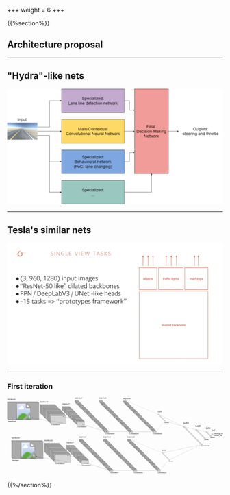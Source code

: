 +++
weight = 6
+++

{{%section%}}
## Architecture proposal

---

## "Hydra"-like nets

![](/images/networkidea.png)



---

## Tesla's similar nets

![](/images/tesla.jpg)

---

### First iteration
<svg id="Layer_1" data-name="Layer 1" xmlns="http://www.w3.org/2000/svg" xmlns:xlink="http://www.w3.org/1999/xlink" viewBox="0 0 1702.38 602.51"><defs><style>.cls-1,.cls-5{fill:none;}.cls-1,.cls-2,.cls-3,.cls-4,.cls-5,.cls-7{stroke:#000;}.cls-1,.cls-4,.cls-5{stroke-opacity:0.8;}.cls-1{stroke-width:0.5px;}.cls-2{fill:#a0a0a0;}.cls-2,.cls-3,.cls-4,.cls-5{stroke-miterlimit:3.03;}.cls-2,.cls-3,.cls-4{stroke-width:0.76px;}.cls-2,.cls-3,.cls-7{opacity:0.8;}.cls-2,.cls-3,.cls-6,.cls-7,.cls-8{isolation:isolate;}.cls-3,.cls-7{fill:#e0e0e0;}.cls-4{fill-opacity:0;}.cls-5{stroke-width:0.38px;}.cls-6{font-size:12.13px;}.cls-6,.cls-8{font-family:ArialMT, Arial;}.cls-8{font-size:16px;}</style></defs><title>nnWithoutBehavior</title><line id="fc_5" data-name="fc 5" class="cls-1" x1="1541.01" y1="372.16" x2="1556.2" y2="324.3"/><line id="fc_3" data-name="fc 3" class="cls-1" x1="1249.11" y1="185.59" x2="1389.59" y2="230.74"/><rect id="_0_0" data-name="0_0" class="cls-2" x="0.38" y="33.75" width="242.51" height="136.41"/><rect id="_0_1" data-name="0_1" class="cls-3" x="4.17" y="37.54" width="242.51" height="136.41"/><rect id="_0_2" data-name="0_2" class="cls-2" x="7.96" y="41.33" width="242.51" height="136.41"/><rect id="_1_0" data-name="1_0" class="cls-2" x="258.05" y="55.35" width="119.74" height="66.69"/><rect id="_1_1" data-name="1_1" class="cls-3" x="261.84" y="59.14" width="119.74" height="66.69"/><rect id="_1_2" data-name="1_2" class="cls-2" x="265.63" y="62.93" width="119.74" height="66.69"/><rect id="_1_3" data-name="1_3" class="cls-3" x="269.42" y="66.71" width="119.74" height="66.69"/><rect id="_1_4" data-name="1_4" class="cls-2" x="273.21" y="70.5" width="119.74" height="66.69"/><rect id="_1_5" data-name="1_5" class="cls-3" x="277" y="74.29" width="119.74" height="66.69"/><rect id="_1_6" data-name="1_6" class="cls-2" x="280.79" y="78.08" width="119.74" height="66.69"/><rect id="_1_7" data-name="1_7" class="cls-3" x="284.58" y="81.87" width="119.74" height="66.69"/><rect id="_1_8" data-name="1_8" class="cls-2" x="288.37" y="85.66" width="119.74" height="66.69"/><rect id="_1_9" data-name="1_9" class="cls-3" x="292.15" y="89.45" width="119.74" height="66.69"/><rect id="_1_10" data-name="1_10" class="cls-2" x="295.94" y="93.24" width="119.74" height="66.69"/><rect id="_1_11" data-name="1_11" class="cls-3" x="299.73" y="97.03" width="119.74" height="66.69"/><rect id="_1_12" data-name="1_12" class="cls-2" x="303.52" y="100.82" width="119.74" height="66.69"/><rect id="_1_13" data-name="1_13" class="cls-3" x="307.31" y="104.61" width="119.74" height="66.69"/><rect id="_1_14" data-name="1_14" class="cls-2" x="311.1" y="108.4" width="119.74" height="66.69"/><rect id="_1_15" data-name="1_15" class="cls-3" x="314.89" y="112.19" width="119.74" height="66.69"/><rect id="_1_16" data-name="1_16" class="cls-2" x="318.68" y="115.98" width="119.74" height="66.69"/><rect id="_1_17" data-name="1_17" class="cls-3" x="322.47" y="119.76" width="119.74" height="66.69"/><rect id="_1_18" data-name="1_18" class="cls-2" x="326.26" y="123.55" width="119.74" height="66.69"/><rect id="_1_19" data-name="1_19" class="cls-3" x="330.05" y="127.34" width="119.74" height="66.69"/><rect id="_1_20" data-name="1_20" class="cls-2" x="333.84" y="131.13" width="119.74" height="66.69"/><rect id="_1_21" data-name="1_21" class="cls-3" x="337.63" y="134.92" width="119.74" height="66.69"/><rect id="_1_22" data-name="1_22" class="cls-2" x="341.42" y="138.71" width="119.74" height="66.69"/><rect id="_1_23" data-name="1_23" class="cls-3" x="345.2" y="142.5" width="119.74" height="66.69"/><rect id="_2_0" data-name="2_0" class="cls-2" x="434.63" y="70.88" width="58.36" height="31.83"/><rect id="_2_1" data-name="2_1" class="cls-3" x="438.42" y="74.67" width="58.36" height="31.83"/><rect id="_2_2" data-name="2_2" class="cls-2" x="442.21" y="78.46" width="58.36" height="31.83"/><rect id="_2_3" data-name="2_3" class="cls-3" x="446" y="82.25" width="58.36" height="31.83"/><rect id="_2_4" data-name="2_4" class="cls-2" x="449.79" y="86.04" width="58.36" height="31.83"/><rect id="_2_5" data-name="2_5" class="cls-3" x="453.58" y="89.83" width="58.36" height="31.83"/><rect id="_2_6" data-name="2_6" class="cls-2" x="457.37" y="93.62" width="58.36" height="31.83"/><rect id="_2_7" data-name="2_7" class="cls-3" x="461.16" y="97.41" width="58.36" height="31.83"/><rect id="_2_8" data-name="2_8" class="cls-2" x="464.95" y="101.2" width="58.36" height="31.83"/><rect id="_2_9" data-name="2_9" class="cls-3" x="468.74" y="104.99" width="58.36" height="31.83"/><rect id="_2_10" data-name="2_10" class="cls-2" x="472.52" y="108.78" width="58.36" height="31.83"/><rect id="_2_11" data-name="2_11" class="cls-3" x="476.31" y="112.57" width="58.36" height="31.83"/><rect id="_2_12" data-name="2_12" class="cls-2" x="480.1" y="116.35" width="58.36" height="31.83"/><rect id="_2_13" data-name="2_13" class="cls-3" x="483.89" y="120.14" width="58.36" height="31.83"/><rect id="_2_14" data-name="2_14" class="cls-2" x="487.68" y="123.93" width="58.36" height="31.83"/><rect id="_2_15" data-name="2_15" class="cls-3" x="491.47" y="127.72" width="58.36" height="31.83"/><rect id="_2_16" data-name="2_16" class="cls-2" x="495.26" y="131.51" width="58.36" height="31.83"/><rect id="_2_17" data-name="2_17" class="cls-3" x="499.05" y="135.3" width="58.36" height="31.83"/><rect id="_2_18" data-name="2_18" class="cls-2" x="502.84" y="139.09" width="58.36" height="31.83"/><rect id="_2_19" data-name="2_19" class="cls-3" x="506.63" y="142.88" width="58.36" height="31.83"/><rect id="_2_20" data-name="2_20" class="cls-2" x="510.42" y="146.67" width="58.36" height="31.83"/><rect id="_2_21" data-name="2_21" class="cls-3" x="514.21" y="150.46" width="58.36" height="31.83"/><rect id="_2_22" data-name="2_22" class="cls-2" x="518" y="154.25" width="58.36" height="31.83"/><rect id="_2_23" data-name="2_23" class="cls-3" x="521.79" y="158.04" width="58.36" height="31.83"/><rect id="_2_24" data-name="2_24" class="cls-2" x="525.57" y="161.83" width="58.36" height="31.83"/><rect id="_2_25" data-name="2_25" class="cls-3" x="529.36" y="165.62" width="58.36" height="31.83"/><rect id="_2_26" data-name="2_26" class="cls-2" x="533.15" y="169.4" width="58.36" height="31.83"/><rect id="_2_27" data-name="2_27" class="cls-3" x="536.94" y="173.19" width="58.36" height="31.83"/><rect id="_2_28" data-name="2_28" class="cls-2" x="540.73" y="176.98" width="58.36" height="31.83"/><rect id="_2_29" data-name="2_29" class="cls-3" x="544.52" y="180.77" width="58.36" height="31.83"/><rect id="_2_30" data-name="2_30" class="cls-2" x="548.31" y="184.56" width="58.36" height="31.83"/><rect id="_2_31" data-name="2_31" class="cls-3" x="552.1" y="188.35" width="58.36" height="31.83"/><rect id="_3_0" data-name="3_0" class="cls-2" x="534.67" y="25.41" width="28.04" height="14.4"/><rect id="_3_1" data-name="3_1" class="cls-3" x="538.46" y="29.2" width="28.04" height="14.4"/><rect id="_3_2" data-name="3_2" class="cls-2" x="542.25" y="32.99" width="28.04" height="14.4"/><rect id="_3_3" data-name="3_3" class="cls-3" x="546.04" y="36.78" width="28.04" height="14.4"/><rect id="_3_4" data-name="3_4" class="cls-2" x="549.83" y="40.57" width="28.04" height="14.4"/><rect id="_3_5" data-name="3_5" class="cls-3" x="553.62" y="44.36" width="28.04" height="14.4"/><rect id="_3_6" data-name="3_6" class="cls-2" x="557.4" y="48.15" width="28.04" height="14.4"/><rect id="_3_7" data-name="3_7" class="cls-3" x="561.19" y="51.94" width="28.04" height="14.4"/><rect id="_3_8" data-name="3_8" class="cls-2" x="564.98" y="55.73" width="28.04" height="14.4"/><rect id="_3_9" data-name="3_9" class="cls-3" x="568.77" y="59.52" width="28.04" height="14.4"/><rect id="_3_10" data-name="3_10" class="cls-2" x="572.56" y="63.3" width="28.04" height="14.4"/><rect id="_3_11" data-name="3_11" class="cls-3" x="576.35" y="67.09" width="28.04" height="14.4"/><rect id="_3_12" data-name="3_12" class="cls-2" x="580.14" y="70.88" width="28.04" height="14.4"/><rect id="_3_13" data-name="3_13" class="cls-3" x="583.93" y="74.67" width="28.04" height="14.4"/><rect id="_3_14" data-name="3_14" class="cls-2" x="587.72" y="78.46" width="28.04" height="14.4"/><rect id="_3_15" data-name="3_15" class="cls-3" x="591.51" y="82.25" width="28.04" height="14.4"/><rect id="_3_16" data-name="3_16" class="cls-2" x="595.3" y="86.04" width="28.04" height="14.4"/><rect id="_3_17" data-name="3_17" class="cls-3" x="599.09" y="89.83" width="28.04" height="14.4"/><rect id="_3_18" data-name="3_18" class="cls-2" x="602.88" y="93.62" width="28.04" height="14.4"/><rect id="_3_19" data-name="3_19" class="cls-3" x="606.67" y="97.41" width="28.04" height="14.4"/><rect id="_3_20" data-name="3_20" class="cls-2" x="610.45" y="101.2" width="28.04" height="14.4"/><rect id="_3_21" data-name="3_21" class="cls-3" x="614.24" y="104.99" width="28.04" height="14.4"/><rect id="_3_22" data-name="3_22" class="cls-2" x="618.03" y="108.78" width="28.04" height="14.4"/><rect id="_3_23" data-name="3_23" class="cls-3" x="621.82" y="112.57" width="28.04" height="14.4"/><rect id="_3_24" data-name="3_24" class="cls-2" x="625.61" y="116.35" width="28.04" height="14.4"/><rect id="_3_25" data-name="3_25" class="cls-3" x="629.4" y="120.14" width="28.04" height="14.4"/><rect id="_3_26" data-name="3_26" class="cls-2" x="633.19" y="123.93" width="28.04" height="14.4"/><rect id="_3_27" data-name="3_27" class="cls-3" x="636.98" y="127.72" width="28.04" height="14.4"/><rect id="_3_28" data-name="3_28" class="cls-2" x="640.77" y="131.51" width="28.04" height="14.4"/><rect id="_3_29" data-name="3_29" class="cls-3" x="644.56" y="135.3" width="28.04" height="14.4"/><rect id="_3_30" data-name="3_30" class="cls-2" x="648.35" y="139.09" width="28.04" height="14.4"/><rect id="_3_31" data-name="3_31" class="cls-3" x="652.14" y="142.88" width="28.04" height="14.4"/><rect id="_3_32" data-name="3_32" class="cls-2" x="655.93" y="146.67" width="28.04" height="14.4"/><rect id="_3_33" data-name="3_33" class="cls-3" x="659.72" y="150.46" width="28.04" height="14.4"/><rect id="_3_34" data-name="3_34" class="cls-2" x="663.5" y="154.25" width="28.04" height="14.4"/><rect id="_3_35" data-name="3_35" class="cls-3" x="667.29" y="158.04" width="28.04" height="14.4"/><rect id="_3_36" data-name="3_36" class="cls-2" x="671.08" y="161.83" width="28.04" height="14.4"/><rect id="_3_37" data-name="3_37" class="cls-3" x="674.87" y="165.62" width="28.04" height="14.4"/><rect id="_3_38" data-name="3_38" class="cls-2" x="678.66" y="169.4" width="28.04" height="14.4"/><rect id="_3_39" data-name="3_39" class="cls-3" x="682.45" y="173.19" width="28.04" height="14.4"/><rect id="_3_40" data-name="3_40" class="cls-2" x="686.24" y="176.98" width="28.04" height="14.4"/><rect id="_3_41" data-name="3_41" class="cls-3" x="690.03" y="180.77" width="28.04" height="14.4"/><rect id="_3_42" data-name="3_42" class="cls-2" x="693.82" y="184.56" width="28.04" height="14.4"/><rect id="_3_43" data-name="3_43" class="cls-3" x="697.61" y="188.35" width="28.04" height="14.4"/><rect id="_3_44" data-name="3_44" class="cls-2" x="701.4" y="192.14" width="28.04" height="14.4"/><rect id="_3_45" data-name="3_45" class="cls-3" x="705.19" y="195.93" width="28.04" height="14.4"/><rect id="_3_46" data-name="3_46" class="cls-2" x="708.98" y="199.72" width="28.04" height="14.4"/><rect id="_3_47" data-name="3_47" class="cls-3" x="712.77" y="203.51" width="28.04" height="14.4"/><rect id="_3_48" data-name="3_48" class="cls-2" x="716.56" y="207.3" width="28.04" height="14.4"/><rect id="_3_49" data-name="3_49" class="cls-3" x="720.34" y="211.09" width="28.04" height="14.4"/><rect id="_3_50" data-name="3_50" class="cls-2" x="724.13" y="214.88" width="28.04" height="14.4"/><rect id="_3_51" data-name="3_51" class="cls-3" x="727.92" y="218.67" width="28.04" height="14.4"/><rect id="_3_52" data-name="3_52" class="cls-2" x="731.71" y="222.45" width="28.04" height="14.4"/><rect id="_3_53" data-name="3_53" class="cls-3" x="735.5" y="226.24" width="28.04" height="14.4"/><rect id="_3_54" data-name="3_54" class="cls-2" x="739.29" y="230.03" width="28.04" height="14.4"/><rect id="_3_55" data-name="3_55" class="cls-3" x="743.08" y="233.82" width="28.04" height="14.4"/><rect id="_3_56" data-name="3_56" class="cls-2" x="746.87" y="237.61" width="28.04" height="14.4"/><rect id="_3_57" data-name="3_57" class="cls-3" x="750.66" y="241.4" width="28.04" height="14.4"/><rect id="_3_58" data-name="3_58" class="cls-2" x="754.45" y="245.19" width="28.04" height="14.4"/><rect id="_3_59" data-name="3_59" class="cls-3" x="758.24" y="248.98" width="28.04" height="14.4"/><rect id="_3_60" data-name="3_60" class="cls-2" x="762.03" y="252.77" width="28.04" height="14.4"/><rect id="_3_61" data-name="3_61" class="cls-3" x="765.82" y="256.56" width="28.04" height="14.4"/><rect id="_3_62" data-name="3_62" class="cls-2" x="769.61" y="260.35" width="28.04" height="14.4"/><rect id="_3_63" data-name="3_63" class="cls-3" x="773.39" y="264.14" width="28.04" height="14.4"/><rect id="_4_0" data-name="4_0" class="cls-2" x="725.65" y="26.17" width="26.53" height="12.88"/><rect id="_4_1" data-name="4_1" class="cls-3" x="729.44" y="29.96" width="26.53" height="12.88"/><rect id="_4_2" data-name="4_2" class="cls-2" x="733.23" y="33.75" width="26.53" height="12.88"/><rect id="_4_3" data-name="4_3" class="cls-3" x="737.02" y="37.54" width="26.53" height="12.88"/><rect id="_4_4" data-name="4_4" class="cls-2" x="740.81" y="41.33" width="26.53" height="12.88"/><rect id="_4_5" data-name="4_5" class="cls-3" x="744.6" y="45.12" width="26.53" height="12.88"/><rect id="_4_6" data-name="4_6" class="cls-2" x="748.39" y="48.91" width="26.53" height="12.88"/><rect id="_4_7" data-name="4_7" class="cls-3" x="752.17" y="52.69" width="26.53" height="12.88"/><rect id="_4_8" data-name="4_8" class="cls-2" x="755.96" y="56.48" width="26.53" height="12.88"/><rect id="_4_9" data-name="4_9" class="cls-3" x="759.75" y="60.27" width="26.53" height="12.88"/><rect id="_4_10" data-name="4_10" class="cls-2" x="763.54" y="64.06" width="26.53" height="12.88"/><rect id="_4_11" data-name="4_11" class="cls-3" x="767.33" y="67.85" width="26.53" height="12.88"/><rect id="_4_12" data-name="4_12" class="cls-2" x="771.12" y="71.64" width="26.53" height="12.88"/><rect id="_4_13" data-name="4_13" class="cls-3" x="774.91" y="75.43" width="26.53" height="12.88"/><rect id="_4_14" data-name="4_14" class="cls-2" x="778.7" y="79.22" width="26.53" height="12.88"/><rect id="_4_15" data-name="4_15" class="cls-3" x="782.49" y="83.01" width="26.53" height="12.88"/><rect id="_4_16" data-name="4_16" class="cls-2" x="786.28" y="86.8" width="26.53" height="12.88"/><rect id="_4_17" data-name="4_17" class="cls-3" x="790.07" y="90.59" width="26.53" height="12.88"/><rect id="_4_18" data-name="4_18" class="cls-2" x="793.86" y="94.38" width="26.53" height="12.88"/><rect id="_4_19" data-name="4_19" class="cls-3" x="797.65" y="98.17" width="26.53" height="12.88"/><rect id="_4_20" data-name="4_20" class="cls-2" x="801.44" y="101.96" width="26.53" height="12.88"/><rect id="_4_21" data-name="4_21" class="cls-3" x="805.22" y="105.74" width="26.53" height="12.88"/><rect id="_4_22" data-name="4_22" class="cls-2" x="809.01" y="109.53" width="26.53" height="12.88"/><rect id="_4_23" data-name="4_23" class="cls-3" x="812.8" y="113.32" width="26.53" height="12.88"/><rect id="_4_24" data-name="4_24" class="cls-2" x="816.59" y="117.11" width="26.53" height="12.88"/><rect id="_4_25" data-name="4_25" class="cls-3" x="820.38" y="120.9" width="26.53" height="12.88"/><rect id="_4_26" data-name="4_26" class="cls-2" x="824.17" y="124.69" width="26.53" height="12.88"/><rect id="_4_27" data-name="4_27" class="cls-3" x="827.96" y="128.48" width="26.53" height="12.88"/><rect id="_4_28" data-name="4_28" class="cls-2" x="831.75" y="132.27" width="26.53" height="12.88"/><rect id="_4_29" data-name="4_29" class="cls-3" x="835.54" y="136.06" width="26.53" height="12.88"/><rect id="_4_30" data-name="4_30" class="cls-2" x="839.33" y="139.85" width="26.53" height="12.88"/><rect id="_4_31" data-name="4_31" class="cls-3" x="843.12" y="143.64" width="26.53" height="12.88"/><rect id="_4_32" data-name="4_32" class="cls-2" x="846.91" y="147.43" width="26.53" height="12.88"/><rect id="_4_33" data-name="4_33" class="cls-3" x="850.7" y="151.22" width="26.53" height="12.88"/><rect id="_4_34" data-name="4_34" class="cls-2" x="854.49" y="155.01" width="26.53" height="12.88"/><rect id="_4_35" data-name="4_35" class="cls-3" x="858.27" y="158.79" width="26.53" height="12.88"/><rect id="_4_36" data-name="4_36" class="cls-2" x="862.06" y="162.58" width="26.53" height="12.88"/><rect id="_4_37" data-name="4_37" class="cls-3" x="865.85" y="166.37" width="26.53" height="12.88"/><rect id="_4_38" data-name="4_38" class="cls-2" x="869.64" y="170.16" width="26.53" height="12.88"/><rect id="_4_39" data-name="4_39" class="cls-3" x="873.43" y="173.95" width="26.53" height="12.88"/><rect id="_4_40" data-name="4_40" class="cls-2" x="877.22" y="177.74" width="26.53" height="12.88"/><rect id="_4_41" data-name="4_41" class="cls-3" x="881.01" y="181.53" width="26.53" height="12.88"/><rect id="_4_42" data-name="4_42" class="cls-2" x="884.8" y="185.32" width="26.53" height="12.88"/><rect id="_4_43" data-name="4_43" class="cls-3" x="888.59" y="189.11" width="26.53" height="12.88"/><rect id="_4_44" data-name="4_44" class="cls-2" x="892.38" y="192.9" width="26.53" height="12.88"/><rect id="_4_45" data-name="4_45" class="cls-3" x="896.17" y="196.69" width="26.53" height="12.88"/><rect id="_4_46" data-name="4_46" class="cls-2" x="899.96" y="200.48" width="26.53" height="12.88"/><rect id="_4_47" data-name="4_47" class="cls-3" x="903.75" y="204.27" width="26.53" height="12.88"/><rect id="_4_48" data-name="4_48" class="cls-2" x="907.54" y="208.06" width="26.53" height="12.88"/><rect id="_4_49" data-name="4_49" class="cls-3" x="911.32" y="211.84" width="26.53" height="12.88"/><rect id="_4_50" data-name="4_50" class="cls-2" x="915.11" y="215.63" width="26.53" height="12.88"/><rect id="_4_51" data-name="4_51" class="cls-3" x="918.9" y="219.42" width="26.53" height="12.88"/><rect id="_4_52" data-name="4_52" class="cls-2" x="922.69" y="223.21" width="26.53" height="12.88"/><rect id="_4_53" data-name="4_53" class="cls-3" x="926.48" y="227" width="26.53" height="12.88"/><rect id="_4_54" data-name="4_54" class="cls-2" x="930.27" y="230.79" width="26.53" height="12.88"/><rect id="_4_55" data-name="4_55" class="cls-3" x="934.06" y="234.58" width="26.53" height="12.88"/><rect id="_4_56" data-name="4_56" class="cls-2" x="937.85" y="238.37" width="26.53" height="12.88"/><rect id="_4_57" data-name="4_57" class="cls-3" x="941.64" y="242.16" width="26.53" height="12.88"/><rect id="_4_58" data-name="4_58" class="cls-2" x="945.43" y="245.95" width="26.53" height="12.88"/><rect id="_4_59" data-name="4_59" class="cls-3" x="949.22" y="249.74" width="26.53" height="12.88"/><rect id="_4_60" data-name="4_60" class="cls-2" x="953.01" y="253.53" width="26.53" height="12.88"/><rect id="_4_61" data-name="4_61" class="cls-3" x="956.8" y="257.32" width="26.53" height="12.88"/><rect id="_4_62" data-name="4_62" class="cls-2" x="960.59" y="261.11" width="26.53" height="12.88"/><rect id="_4_63" data-name="4_63" class="cls-3" x="964.37" y="264.89" width="26.53" height="12.88"/><rect id="_5_0" data-name="5_0" class="cls-2" x="915.11" y="26.93" width="25.01" height="11.37"/><rect id="_5_1" data-name="5_1" class="cls-3" x="918.9" y="30.72" width="25.01" height="11.37"/><rect id="_5_2" data-name="5_2" class="cls-2" x="922.69" y="34.51" width="25.01" height="11.37"/><rect id="_5_3" data-name="5_3" class="cls-3" x="926.48" y="38.3" width="25.01" height="11.37"/><rect id="_5_4" data-name="5_4" class="cls-2" x="930.27" y="42.08" width="25.01" height="11.37"/><rect id="_5_5" data-name="5_5" class="cls-3" x="934.06" y="45.87" width="25.01" height="11.37"/><rect id="_5_6" data-name="5_6" class="cls-2" x="937.85" y="49.66" width="25.01" height="11.37"/><rect id="_5_7" data-name="5_7" class="cls-3" x="941.64" y="53.45" width="25.01" height="11.37"/><rect id="_5_8" data-name="5_8" class="cls-2" x="945.43" y="57.24" width="25.01" height="11.37"/><rect id="_5_9" data-name="5_9" class="cls-3" x="949.22" y="61.03" width="25.01" height="11.37"/><rect id="_5_10" data-name="5_10" class="cls-2" x="953.01" y="64.82" width="25.01" height="11.37"/><rect id="_5_11" data-name="5_11" class="cls-3" x="956.8" y="68.61" width="25.01" height="11.37"/><rect id="_5_12" data-name="5_12" class="cls-2" x="960.59" y="72.4" width="25.01" height="11.37"/><rect id="_5_13" data-name="5_13" class="cls-3" x="964.37" y="76.19" width="25.01" height="11.37"/><rect id="_5_14" data-name="5_14" class="cls-2" x="968.16" y="79.98" width="25.01" height="11.37"/><rect id="_5_15" data-name="5_15" class="cls-3" x="971.95" y="83.77" width="25.01" height="11.37"/><rect id="_5_16" data-name="5_16" class="cls-2" x="975.74" y="87.56" width="25.01" height="11.37"/><rect id="_5_17" data-name="5_17" class="cls-3" x="979.53" y="91.35" width="25.01" height="11.37"/><rect id="_5_18" data-name="5_18" class="cls-2" x="983.32" y="95.13" width="25.01" height="11.37"/><rect id="_5_19" data-name="5_19" class="cls-3" x="987.11" y="98.92" width="25.01" height="11.37"/><rect id="_5_20" data-name="5_20" class="cls-2" x="990.9" y="102.71" width="25.01" height="11.37"/><rect id="_5_21" data-name="5_21" class="cls-3" x="994.69" y="106.5" width="25.01" height="11.37"/><rect id="_5_22" data-name="5_22" class="cls-2" x="998.48" y="110.29" width="25.01" height="11.37"/><rect id="_5_23" data-name="5_23" class="cls-3" x="1002.27" y="114.08" width="25.01" height="11.37"/><rect id="_5_24" data-name="5_24" class="cls-2" x="1006.06" y="117.87" width="25.01" height="11.37"/><rect id="_5_25" data-name="5_25" class="cls-3" x="1009.85" y="121.66" width="25.01" height="11.37"/><rect id="_5_26" data-name="5_26" class="cls-2" x="1013.64" y="125.45" width="25.01" height="11.37"/><rect id="_5_27" data-name="5_27" class="cls-3" x="1017.42" y="129.24" width="25.01" height="11.37"/><rect id="_5_28" data-name="5_28" class="cls-2" x="1021.21" y="133.03" width="25.01" height="11.37"/><rect id="_5_29" data-name="5_29" class="cls-3" x="1025" y="136.82" width="25.01" height="11.37"/><rect id="_5_30" data-name="5_30" class="cls-2" x="1028.79" y="140.61" width="25.01" height="11.37"/><rect id="_5_31" data-name="5_31" class="cls-3" x="1032.58" y="144.4" width="25.01" height="11.37"/><rect id="_5_32" data-name="5_32" class="cls-2" x="1036.37" y="148.18" width="25.01" height="11.37"/><rect id="_5_33" data-name="5_33" class="cls-3" x="1040.16" y="151.97" width="25.01" height="11.37"/><rect id="_5_34" data-name="5_34" class="cls-2" x="1043.95" y="155.76" width="25.01" height="11.37"/><rect id="_5_35" data-name="5_35" class="cls-3" x="1047.74" y="159.55" width="25.01" height="11.37"/><rect id="_5_36" data-name="5_36" class="cls-2" x="1051.53" y="163.34" width="25.01" height="11.37"/><rect id="_5_37" data-name="5_37" class="cls-3" x="1055.32" y="167.13" width="25.01" height="11.37"/><rect id="_5_38" data-name="5_38" class="cls-2" x="1059.11" y="170.92" width="25.01" height="11.37"/><rect id="_5_39" data-name="5_39" class="cls-3" x="1062.9" y="174.71" width="25.01" height="11.37"/><rect id="_5_40" data-name="5_40" class="cls-2" x="1066.69" y="178.5" width="25.01" height="11.37"/><rect id="_5_41" data-name="5_41" class="cls-3" x="1070.47" y="182.29" width="25.01" height="11.37"/><rect id="_5_42" data-name="5_42" class="cls-2" x="1074.26" y="186.08" width="25.01" height="11.37"/><rect id="_5_43" data-name="5_43" class="cls-3" x="1078.05" y="189.87" width="25.01" height="11.37"/><rect id="_5_44" data-name="5_44" class="cls-2" x="1081.84" y="193.66" width="25.01" height="11.37"/><rect id="_5_45" data-name="5_45" class="cls-3" x="1085.63" y="197.45" width="25.01" height="11.37"/><rect id="_5_46" data-name="5_46" class="cls-2" x="1089.42" y="201.23" width="25.01" height="11.37"/><rect id="_5_47" data-name="5_47" class="cls-3" x="1093.21" y="205.02" width="25.01" height="11.37"/><rect id="_5_48" data-name="5_48" class="cls-2" x="1097" y="208.81" width="25.01" height="11.37"/><rect id="_5_49" data-name="5_49" class="cls-3" x="1100.79" y="212.6" width="25.01" height="11.37"/><rect id="_5_50" data-name="5_50" class="cls-2" x="1104.58" y="216.39" width="25.01" height="11.37"/><rect id="_5_51" data-name="5_51" class="cls-3" x="1108.37" y="220.18" width="25.01" height="11.37"/><rect id="_5_52" data-name="5_52" class="cls-2" x="1112.16" y="223.97" width="25.01" height="11.37"/><rect id="_5_53" data-name="5_53" class="cls-3" x="1115.95" y="227.76" width="25.01" height="11.37"/><rect id="_5_54" data-name="5_54" class="cls-2" x="1119.74" y="231.55" width="25.01" height="11.37"/><rect id="_5_55" data-name="5_55" class="cls-3" x="1123.52" y="235.34" width="25.01" height="11.37"/><rect id="_5_56" data-name="5_56" class="cls-2" x="1127.31" y="239.13" width="25.01" height="11.37"/><rect id="_5_57" data-name="5_57" class="cls-3" x="1131.1" y="242.92" width="25.01" height="11.37"/><rect id="_5_58" data-name="5_58" class="cls-2" x="1134.89" y="246.71" width="25.01" height="11.37"/><rect id="_5_59" data-name="5_59" class="cls-3" x="1138.68" y="250.5" width="25.01" height="11.37"/><rect id="_5_60" data-name="5_60" class="cls-2" x="1142.47" y="254.28" width="25.01" height="11.37"/><rect id="_5_61" data-name="5_61" class="cls-3" x="1146.26" y="258.07" width="25.01" height="11.37"/><rect id="_5_62" data-name="5_62" class="cls-2" x="1150.05" y="261.86" width="25.01" height="11.37"/><rect id="_5_63" data-name="5_63" class="cls-3" x="1153.84" y="265.65" width="25.01" height="11.37"/><rect id="conv_0" data-name="conv 0" class="cls-4" x="196.07" y="159.82" width="3.79" height="3.79"/><rect id="conv_1" data-name="conv 1" class="cls-4" x="444.25" y="149.56" width="3.79" height="3.79"/><rect id="conv_2" data-name="conv 2" class="cls-4" x="594.68" y="211.91" width="3.79" height="3.79"/><rect id="conv_3" data-name="conv 3" class="cls-4" x="782.53" y="268.18" width="2.27" height="2.27"/><rect id="conv_4" data-name="conv 4" class="cls-4" x="970.56" y="269.7" width="2.27" height="2.27"/><line id="conv_0-2" data-name="conv 0" class="cls-5" x1="199.86" y1="163.61" x2="439.56" y2="202.09"/><line id="conv_0-3" data-name="conv 0" class="cls-5" x1="199.86" y1="159.82" x2="439.56" y2="202.09"/><line id="conv_1-2" data-name="conv 1" class="cls-5" x1="448.04" y1="153.35" x2="601.95" y2="191.92"/><line id="conv_1-3" data-name="conv 1" class="cls-5" x1="448.04" y1="149.56" x2="601.95" y2="191.92"/><line id="conv_2-2" data-name="conv 2" class="cls-5" x1="598.47" y1="215.7" x2="795.28" y2="276.23"/><line id="conv_2-3" data-name="conv 2" class="cls-5" x1="598.47" y1="211.91" x2="795.28" y2="276.23"/><line id="conv_3-2" data-name="conv 3" class="cls-5" x1="784.81" y1="270.45" x2="973.78" y2="269.19"/><line id="conv_3-3" data-name="conv 3" class="cls-5" x1="784.81" y1="268.18" x2="973.78" y2="269.19"/><line id="conv_4-2" data-name="conv 4" class="cls-5" x1="972.83" y1="271.97" x2="1160.22" y2="270.8"/><line id="conv_4-3" data-name="conv 4" class="cls-5" x1="972.83" y1="269.7" x2="1160.22" y2="270.8"/><polygon id="fc_0" data-name="fc 0" class="cls-3" points="1187.94 132 1195.52 132 1249.11 185.59 1241.53 185.59 1187.94 132"/><line id="fc_0-2" data-name="fc 0" class="cls-5" x1="1178.85" y1="265.65" x2="1241.53" y2="185.59"/><line id="fc_0-3" data-name="fc 0" class="cls-5" x1="940.12" y1="26.93" x2="1187.94" y2="132"/><text class="cls-6" transform="translate(7.96 191.92)">imageInput</text><text class="cls-6" transform="translate(348.24 219.42)">Convolution1</text><text class="cls-6" transform="translate(555.35 236.1)">Convolution2</text><text class="cls-6" transform="translate(776.8 291.7)">Convolution3</text><text class="cls-6" transform="translate(966.27 291.7)">Convolution4</text><text class="cls-6" transform="translate(1152.32 291.7)">Convolution5</text><text class="cls-6" transform="translate(0.38 18.74)">3@180x320</text><text class="cls-6" transform="translate(258.05 40.34)">24@88x158</text><text class="cls-6" transform="translate(434.63 55.88)">32@42x77</text><text class="cls-6" transform="translate(534.67 10.41)">64@19x37</text><text class="cls-6" transform="translate(725.65 11.16)">64@17x35</text><text class="cls-6" transform="translate(915.11 11.92)">64@15x33</text><text class="cls-6" transform="translate(1187.94 116.99)">1x100</text><rect id="_0_0-2" data-name="0_0" class="cls-2" x="33.94" y="339.43" width="242.51" height="136.41"/><rect id="_0_1-2" data-name="0_1" class="cls-3" x="37.73" y="343.22" width="242.51" height="136.41"/><rect id="_0_2-2" data-name="0_2" class="cls-2" x="41.52" y="347.01" width="242.51" height="136.41"/><rect id="_1_0-2" data-name="1_0" class="cls-2" x="291.62" y="361.03" width="119.74" height="66.69"/><rect id="_1_1-2" data-name="1_1" class="cls-3" x="295.41" y="364.82" width="119.74" height="66.69"/><rect id="_1_2-2" data-name="1_2" class="cls-2" x="299.19" y="368.61" width="119.74" height="66.69"/><rect id="_1_3-2" data-name="1_3" class="cls-3" x="302.98" y="372.4" width="119.74" height="66.69"/><rect id="_1_4-2" data-name="1_4" class="cls-2" x="306.77" y="376.19" width="119.74" height="66.69"/><rect id="_1_5-2" data-name="1_5" class="cls-3" x="310.56" y="379.98" width="119.74" height="66.69"/><rect id="_1_6-2" data-name="1_6" class="cls-2" x="314.35" y="383.76" width="119.74" height="66.69"/><rect id="_1_7-2" data-name="1_7" class="cls-3" x="318.14" y="387.55" width="119.74" height="66.69"/><rect id="_1_8-2" data-name="1_8" class="cls-2" x="321.93" y="391.34" width="119.74" height="66.69"/><rect id="_1_9-2" data-name="1_9" class="cls-3" x="325.72" y="395.13" width="119.74" height="66.69"/><rect id="_1_10-2" data-name="1_10" class="cls-2" x="329.51" y="398.92" width="119.74" height="66.69"/><rect id="_1_11-2" data-name="1_11" class="cls-3" x="333.3" y="402.71" width="119.74" height="66.69"/><rect id="_1_12-2" data-name="1_12" class="cls-2" x="337.09" y="406.5" width="119.74" height="66.69"/><rect id="_1_13-2" data-name="1_13" class="cls-3" x="340.88" y="410.29" width="119.74" height="66.69"/><rect id="_1_14-2" data-name="1_14" class="cls-2" x="344.67" y="414.08" width="119.74" height="66.69"/><rect id="_1_15-2" data-name="1_15" class="cls-3" x="348.46" y="417.87" width="119.74" height="66.69"/><rect id="_1_16-2" data-name="1_16" class="cls-2" x="352.24" y="421.66" width="119.74" height="66.69"/><rect id="_1_17-2" data-name="1_17" class="cls-3" x="356.03" y="425.45" width="119.74" height="66.69"/><rect id="_1_18-2" data-name="1_18" class="cls-2" x="359.82" y="429.24" width="119.74" height="66.69"/><rect id="_1_19-2" data-name="1_19" class="cls-3" x="363.61" y="433.03" width="119.74" height="66.69"/><rect id="_1_20-2" data-name="1_20" class="cls-2" x="367.4" y="436.82" width="119.74" height="66.69"/><rect id="_1_21-2" data-name="1_21" class="cls-3" x="371.19" y="440.6" width="119.74" height="66.69"/><rect id="_1_22-2" data-name="1_22" class="cls-2" x="374.98" y="444.39" width="119.74" height="66.69"/><rect id="_1_23-2" data-name="1_23" class="cls-3" x="378.77" y="448.18" width="119.74" height="66.69"/><rect id="_2_0-2" data-name="2_0" class="cls-2" x="468.2" y="376.57" width="58.36" height="31.83"/><rect id="_2_1-2" data-name="2_1" class="cls-3" x="471.99" y="380.35" width="58.36" height="31.83"/><rect id="_2_2-2" data-name="2_2" class="cls-2" x="475.78" y="384.14" width="58.36" height="31.83"/><rect id="_2_3-2" data-name="2_3" class="cls-3" x="479.56" y="387.93" width="58.36" height="31.83"/><rect id="_2_4-2" data-name="2_4" class="cls-2" x="483.35" y="391.72" width="58.36" height="31.83"/><rect id="_2_5-2" data-name="2_5" class="cls-3" x="487.14" y="395.51" width="58.36" height="31.83"/><rect id="_2_6-2" data-name="2_6" class="cls-2" x="490.93" y="399.3" width="58.36" height="31.83"/><rect id="_2_7-2" data-name="2_7" class="cls-3" x="494.72" y="403.09" width="58.36" height="31.83"/><rect id="_2_8-2" data-name="2_8" class="cls-2" x="498.51" y="406.88" width="58.36" height="31.83"/><rect id="_2_9-2" data-name="2_9" class="cls-3" x="502.3" y="410.67" width="58.36" height="31.83"/><rect id="_2_10-2" data-name="2_10" class="cls-2" x="506.09" y="414.46" width="58.36" height="31.83"/><rect id="_2_11-2" data-name="2_11" class="cls-3" x="509.88" y="418.25" width="58.36" height="31.83"/><rect id="_2_12-2" data-name="2_12" class="cls-2" x="513.67" y="422.04" width="58.36" height="31.83"/><rect id="_2_13-2" data-name="2_13" class="cls-3" x="517.46" y="425.83" width="58.36" height="31.83"/><rect id="_2_14-2" data-name="2_14" class="cls-2" x="521.25" y="429.62" width="58.36" height="31.83"/><rect id="_2_15-2" data-name="2_15" class="cls-3" x="525.04" y="433.4" width="58.36" height="31.83"/><rect id="_2_16-2" data-name="2_16" class="cls-2" x="528.83" y="437.19" width="58.36" height="31.83"/><rect id="_2_17-2" data-name="2_17" class="cls-3" x="532.61" y="440.98" width="58.36" height="31.83"/><rect id="_2_18-2" data-name="2_18" class="cls-2" x="536.4" y="444.77" width="58.36" height="31.83"/><rect id="_2_19-2" data-name="2_19" class="cls-3" x="540.19" y="448.56" width="58.36" height="31.83"/><rect id="_2_20-2" data-name="2_20" class="cls-2" x="543.98" y="452.35" width="58.36" height="31.83"/><rect id="_2_21-2" data-name="2_21" class="cls-3" x="547.77" y="456.14" width="58.36" height="31.83"/><rect id="_2_22-2" data-name="2_22" class="cls-2" x="551.56" y="459.93" width="58.36" height="31.83"/><rect id="_2_23-2" data-name="2_23" class="cls-3" x="555.35" y="463.72" width="58.36" height="31.83"/><rect id="_2_24-2" data-name="2_24" class="cls-2" x="559.14" y="467.51" width="58.36" height="31.83"/><rect id="_2_25-2" data-name="2_25" class="cls-3" x="562.93" y="471.3" width="58.36" height="31.83"/><rect id="_2_26-2" data-name="2_26" class="cls-2" x="566.72" y="475.09" width="58.36" height="31.83"/><rect id="_2_27-2" data-name="2_27" class="cls-3" x="570.51" y="478.88" width="58.36" height="31.83"/><rect id="_2_28-2" data-name="2_28" class="cls-2" x="574.3" y="482.67" width="58.36" height="31.83"/><rect id="_2_29-2" data-name="2_29" class="cls-3" x="578.09" y="486.45" width="58.36" height="31.83"/><rect id="_2_30-2" data-name="2_30" class="cls-2" x="581.88" y="490.24" width="58.36" height="31.83"/><rect id="_2_31-2" data-name="2_31" class="cls-3" x="585.66" y="494.03" width="58.36" height="31.83"/><rect id="_3_0-2" data-name="3_0" class="cls-2" x="568.23" y="331.09" width="28.04" height="14.4"/><rect id="_3_1-2" data-name="3_1" class="cls-3" x="572.02" y="334.88" width="28.04" height="14.4"/><rect id="_3_2-2" data-name="3_2" class="cls-2" x="575.81" y="338.67" width="28.04" height="14.4"/><rect id="_3_3-2" data-name="3_3" class="cls-3" x="579.6" y="342.46" width="28.04" height="14.4"/><rect id="_3_4-2" data-name="3_4" class="cls-2" x="583.39" y="346.25" width="28.04" height="14.4"/><rect id="_3_5-2" data-name="3_5" class="cls-3" x="587.18" y="350.04" width="28.04" height="14.4"/><rect id="_3_6-2" data-name="3_6" class="cls-2" x="590.97" y="353.83" width="28.04" height="14.4"/><rect id="_3_7-2" data-name="3_7" class="cls-3" x="594.76" y="357.62" width="28.04" height="14.4"/><rect id="_3_8-2" data-name="3_8" class="cls-2" x="598.55" y="361.41" width="28.04" height="14.4"/><rect id="_3_9-2" data-name="3_9" class="cls-3" x="602.34" y="365.2" width="28.04" height="14.4"/><rect id="_3_10-2" data-name="3_10" class="cls-2" x="606.13" y="368.99" width="28.04" height="14.4"/><rect id="_3_11-2" data-name="3_11" class="cls-3" x="609.92" y="372.78" width="28.04" height="14.4"/><rect id="_3_12-2" data-name="3_12" class="cls-2" x="613.71" y="376.57" width="28.04" height="14.4"/><rect id="_3_13-2" data-name="3_13" class="cls-3" x="617.49" y="380.35" width="28.04" height="14.4"/><rect id="_3_14-2" data-name="3_14" class="cls-2" x="621.28" y="384.14" width="28.04" height="14.4"/><rect id="_3_15-2" data-name="3_15" class="cls-3" x="625.07" y="387.93" width="28.04" height="14.4"/><rect id="_3_16-2" data-name="3_16" class="cls-2" x="628.86" y="391.72" width="28.04" height="14.4"/><rect id="_3_17-2" data-name="3_17" class="cls-3" x="632.65" y="395.51" width="28.04" height="14.4"/><rect id="_3_18-2" data-name="3_18" class="cls-2" x="636.44" y="399.3" width="28.04" height="14.4"/><rect id="_3_19-2" data-name="3_19" class="cls-3" x="640.23" y="403.09" width="28.04" height="14.4"/><rect id="_3_20-2" data-name="3_20" class="cls-2" x="644.02" y="406.88" width="28.04" height="14.4"/><rect id="_3_21-2" data-name="3_21" class="cls-3" x="647.81" y="410.67" width="28.04" height="14.4"/><rect id="_3_22-2" data-name="3_22" class="cls-2" x="651.6" y="414.46" width="28.04" height="14.4"/><rect id="_3_23-2" data-name="3_23" class="cls-3" x="655.39" y="418.25" width="28.04" height="14.4"/><rect id="_3_24-2" data-name="3_24" class="cls-2" x="659.18" y="422.04" width="28.04" height="14.4"/><rect id="_3_25-2" data-name="3_25" class="cls-3" x="662.97" y="425.83" width="28.04" height="14.4"/><rect id="_3_26-2" data-name="3_26" class="cls-2" x="666.76" y="429.62" width="28.04" height="14.4"/><rect id="_3_27-2" data-name="3_27" class="cls-3" x="670.54" y="433.4" width="28.04" height="14.4"/><rect id="_3_28-2" data-name="3_28" class="cls-2" x="674.33" y="437.19" width="28.04" height="14.4"/><rect id="_3_29-2" data-name="3_29" class="cls-3" x="678.12" y="440.98" width="28.04" height="14.4"/><rect id="_3_30-2" data-name="3_30" class="cls-2" x="681.91" y="444.77" width="28.04" height="14.4"/><rect id="_3_31-2" data-name="3_31" class="cls-3" x="685.7" y="448.56" width="28.04" height="14.4"/><rect id="_3_32-2" data-name="3_32" class="cls-2" x="689.49" y="452.35" width="28.04" height="14.4"/><rect id="_3_33-2" data-name="3_33" class="cls-3" x="693.28" y="456.14" width="28.04" height="14.4"/><rect id="_3_34-2" data-name="3_34" class="cls-2" x="697.07" y="459.93" width="28.04" height="14.4"/><rect id="_3_35-2" data-name="3_35" class="cls-3" x="700.86" y="463.72" width="28.04" height="14.4"/><rect id="_3_36-2" data-name="3_36" class="cls-2" x="704.65" y="467.51" width="28.04" height="14.4"/><rect id="_3_37-2" data-name="3_37" class="cls-3" x="708.44" y="471.3" width="28.04" height="14.4"/><rect id="_3_38-2" data-name="3_38" class="cls-2" x="712.23" y="475.09" width="28.04" height="14.4"/><rect id="_3_39-2" data-name="3_39" class="cls-3" x="716.02" y="478.88" width="28.04" height="14.4"/><rect id="_3_40-2" data-name="3_40" class="cls-2" x="719.81" y="482.67" width="28.04" height="14.4"/><rect id="_3_41-2" data-name="3_41" class="cls-3" x="723.6" y="486.45" width="28.04" height="14.4"/><rect id="_3_42-2" data-name="3_42" class="cls-2" x="727.38" y="490.24" width="28.04" height="14.4"/><rect id="_3_43-2" data-name="3_43" class="cls-3" x="731.17" y="494.03" width="28.04" height="14.4"/><rect id="_3_44-2" data-name="3_44" class="cls-2" x="734.96" y="497.82" width="28.04" height="14.4"/><rect id="_3_45-2" data-name="3_45" class="cls-3" x="738.75" y="501.61" width="28.04" height="14.4"/><rect id="_3_46-2" data-name="3_46" class="cls-2" x="742.54" y="505.4" width="28.04" height="14.4"/><rect id="_3_47-2" data-name="3_47" class="cls-3" x="746.33" y="509.19" width="28.04" height="14.4"/><rect id="_3_48-2" data-name="3_48" class="cls-2" x="750.12" y="512.98" width="28.04" height="14.4"/><rect id="_3_49-2" data-name="3_49" class="cls-3" x="753.91" y="516.77" width="28.04" height="14.4"/><rect id="_3_50-2" data-name="3_50" class="cls-2" x="757.7" y="520.56" width="28.04" height="14.4"/><rect id="_3_51-2" data-name="3_51" class="cls-3" x="761.49" y="524.35" width="28.04" height="14.4"/><rect id="_3_52-2" data-name="3_52" class="cls-2" x="765.28" y="528.14" width="28.04" height="14.4"/><rect id="_3_53-2" data-name="3_53" class="cls-3" x="769.07" y="531.93" width="28.04" height="14.4"/><rect id="_3_54-2" data-name="3_54" class="cls-2" x="772.86" y="535.72" width="28.04" height="14.4"/><rect id="_3_55-2" data-name="3_55" class="cls-3" x="776.65" y="539.5" width="28.04" height="14.4"/><rect id="_3_56-2" data-name="3_56" class="cls-2" x="780.43" y="543.29" width="28.04" height="14.4"/><rect id="_3_57-2" data-name="3_57" class="cls-3" x="784.22" y="547.08" width="28.04" height="14.4"/><rect id="_3_58-2" data-name="3_58" class="cls-2" x="788.01" y="550.87" width="28.04" height="14.4"/><rect id="_3_59-2" data-name="3_59" class="cls-3" x="791.8" y="554.66" width="28.04" height="14.4"/><rect id="_3_60-2" data-name="3_60" class="cls-2" x="795.59" y="558.45" width="28.04" height="14.4"/><rect id="_3_61-2" data-name="3_61" class="cls-3" x="799.38" y="562.24" width="28.04" height="14.4"/><rect id="_3_62-2" data-name="3_62" class="cls-2" x="803.17" y="566.03" width="28.04" height="14.4"/><rect id="_3_63-2" data-name="3_63" class="cls-3" x="806.96" y="569.82" width="28.04" height="14.4"/><rect id="_4_0-2" data-name="4_0" class="cls-2" x="759.21" y="331.85" width="26.53" height="12.88"/><rect id="_4_1-2" data-name="4_1" class="cls-3" x="763" y="335.64" width="26.53" height="12.88"/><rect id="_4_2-2" data-name="4_2" class="cls-2" x="766.79" y="339.43" width="26.53" height="12.88"/><rect id="_4_3-2" data-name="4_3" class="cls-3" x="770.58" y="343.22" width="26.53" height="12.88"/><rect id="_4_4-2" data-name="4_4" class="cls-2" x="774.37" y="347.01" width="26.53" height="12.88"/><rect id="_4_5-2" data-name="4_5" class="cls-3" x="778.16" y="350.8" width="26.53" height="12.88"/><rect id="_4_6-2" data-name="4_6" class="cls-2" x="781.95" y="354.59" width="26.53" height="12.88"/><rect id="_4_7-2" data-name="4_7" class="cls-3" x="785.74" y="358.38" width="26.53" height="12.88"/><rect id="_4_8-2" data-name="4_8" class="cls-2" x="789.53" y="362.17" width="26.53" height="12.88"/><rect id="_4_9-2" data-name="4_9" class="cls-3" x="793.32" y="365.96" width="26.53" height="12.88"/><rect id="_4_10-2" data-name="4_10" class="cls-2" x="797.11" y="369.74" width="26.53" height="12.88"/><rect id="_4_11-2" data-name="4_11" class="cls-3" x="800.9" y="373.53" width="26.53" height="12.88"/><rect id="_4_12-2" data-name="4_12" class="cls-2" x="804.69" y="377.32" width="26.53" height="12.88"/><rect id="_4_13-2" data-name="4_13" class="cls-3" x="808.48" y="381.11" width="26.53" height="12.88"/><rect id="_4_14-2" data-name="4_14" class="cls-2" x="812.26" y="384.9" width="26.53" height="12.88"/><rect id="_4_15-2" data-name="4_15" class="cls-3" x="816.05" y="388.69" width="26.53" height="12.88"/><rect id="_4_16-2" data-name="4_16" class="cls-2" x="819.84" y="392.48" width="26.53" height="12.88"/><rect id="_4_17-2" data-name="4_17" class="cls-3" x="823.63" y="396.27" width="26.53" height="12.88"/><rect id="_4_18-2" data-name="4_18" class="cls-2" x="827.42" y="400.06" width="26.53" height="12.88"/><rect id="_4_19-2" data-name="4_19" class="cls-3" x="831.21" y="403.85" width="26.53" height="12.88"/><rect id="_4_20-2" data-name="4_20" class="cls-2" x="835" y="407.64" width="26.53" height="12.88"/><rect id="_4_21-2" data-name="4_21" class="cls-3" x="838.79" y="411.43" width="26.53" height="12.88"/><rect id="_4_22-2" data-name="4_22" class="cls-2" x="842.58" y="415.22" width="26.53" height="12.88"/><rect id="_4_23-2" data-name="4_23" class="cls-3" x="846.37" y="419.01" width="26.53" height="12.88"/><rect id="_4_24-2" data-name="4_24" class="cls-2" x="850.16" y="422.79" width="26.53" height="12.88"/><rect id="_4_25-2" data-name="4_25" class="cls-3" x="853.95" y="426.58" width="26.53" height="12.88"/><rect id="_4_26-2" data-name="4_26" class="cls-2" x="857.74" y="430.37" width="26.53" height="12.88"/><rect id="_4_27-2" data-name="4_27" class="cls-3" x="861.53" y="434.16" width="26.53" height="12.88"/><rect id="_4_28-2" data-name="4_28" class="cls-2" x="865.31" y="437.95" width="26.53" height="12.88"/><rect id="_4_29-2" data-name="4_29" class="cls-3" x="869.1" y="441.74" width="26.53" height="12.88"/><rect id="_4_30-2" data-name="4_30" class="cls-2" x="872.89" y="445.53" width="26.53" height="12.88"/><rect id="_4_31-2" data-name="4_31" class="cls-3" x="876.68" y="449.32" width="26.53" height="12.88"/><rect id="_4_32-2" data-name="4_32" class="cls-2" x="880.47" y="453.11" width="26.53" height="12.88"/><rect id="_4_33-2" data-name="4_33" class="cls-3" x="884.26" y="456.9" width="26.53" height="12.88"/><rect id="_4_34-2" data-name="4_34" class="cls-2" x="888.05" y="460.69" width="26.53" height="12.88"/><rect id="_4_35-2" data-name="4_35" class="cls-3" x="891.84" y="464.48" width="26.53" height="12.88"/><rect id="_4_36-2" data-name="4_36" class="cls-2" x="895.63" y="468.27" width="26.53" height="12.88"/><rect id="_4_37-2" data-name="4_37" class="cls-3" x="899.42" y="472.06" width="26.53" height="12.88"/><rect id="_4_38-2" data-name="4_38" class="cls-2" x="903.21" y="475.84" width="26.53" height="12.88"/><rect id="_4_39-2" data-name="4_39" class="cls-3" x="907" y="479.63" width="26.53" height="12.88"/><rect id="_4_40-2" data-name="4_40" class="cls-2" x="910.79" y="483.42" width="26.53" height="12.88"/><rect id="_4_41-2" data-name="4_41" class="cls-3" x="914.58" y="487.21" width="26.53" height="12.88"/><rect id="_4_42-2" data-name="4_42" class="cls-2" x="918.36" y="491" width="26.53" height="12.88"/><rect id="_4_43-2" data-name="4_43" class="cls-3" x="922.15" y="494.79" width="26.53" height="12.88"/><rect id="_4_44-2" data-name="4_44" class="cls-2" x="925.94" y="498.58" width="26.53" height="12.88"/><rect id="_4_45-2" data-name="4_45" class="cls-3" x="929.73" y="502.37" width="26.53" height="12.88"/><rect id="_4_46-2" data-name="4_46" class="cls-2" x="933.52" y="506.16" width="26.53" height="12.88"/><rect id="_4_47-2" data-name="4_47" class="cls-3" x="937.31" y="509.95" width="26.53" height="12.88"/><rect id="_4_48-2" data-name="4_48" class="cls-2" x="941.1" y="513.74" width="26.53" height="12.88"/><rect id="_4_49-2" data-name="4_49" class="cls-3" x="944.89" y="517.53" width="26.53" height="12.88"/><rect id="_4_50-2" data-name="4_50" class="cls-2" x="948.68" y="521.32" width="26.53" height="12.88"/><rect id="_4_51-2" data-name="4_51" class="cls-3" x="952.47" y="525.11" width="26.53" height="12.88"/><rect id="_4_52-2" data-name="4_52" class="cls-2" x="956.26" y="528.89" width="26.53" height="12.88"/><rect id="_4_53-2" data-name="4_53" class="cls-3" x="960.05" y="532.68" width="26.53" height="12.88"/><rect id="_4_54-2" data-name="4_54" class="cls-2" x="963.84" y="536.47" width="26.53" height="12.88"/><rect id="_4_55-2" data-name="4_55" class="cls-3" x="967.63" y="540.26" width="26.53" height="12.88"/><rect id="_4_56-2" data-name="4_56" class="cls-2" x="971.41" y="544.05" width="26.53" height="12.88"/><rect id="_4_57-2" data-name="4_57" class="cls-3" x="975.2" y="547.84" width="26.53" height="12.88"/><rect id="_4_58-2" data-name="4_58" class="cls-2" x="978.99" y="551.63" width="26.53" height="12.88"/><rect id="_4_59-2" data-name="4_59" class="cls-3" x="982.78" y="555.42" width="26.53" height="12.88"/><rect id="_4_60-2" data-name="4_60" class="cls-2" x="986.57" y="559.21" width="26.53" height="12.88"/><rect id="_4_61-2" data-name="4_61" class="cls-3" x="990.36" y="563" width="26.53" height="12.88"/><rect id="_4_62-2" data-name="4_62" class="cls-2" x="994.15" y="566.79" width="26.53" height="12.88"/><rect id="_4_63-2" data-name="4_63" class="cls-3" x="997.94" y="570.58" width="26.53" height="12.88"/><rect id="_5_0-2" data-name="5_0" class="cls-2" x="948.68" y="332.61" width="25.01" height="11.37"/><rect id="_5_1-2" data-name="5_1" class="cls-3" x="952.47" y="336.4" width="25.01" height="11.37"/><rect id="_5_2-2" data-name="5_2" class="cls-2" x="956.26" y="340.19" width="25.01" height="11.37"/><rect id="_5_3-2" data-name="5_3" class="cls-3" x="960.05" y="343.98" width="25.01" height="11.37"/><rect id="_5_4-2" data-name="5_4" class="cls-2" x="963.84" y="347.77" width="25.01" height="11.37"/><rect id="_5_5-2" data-name="5_5" class="cls-3" x="967.63" y="351.56" width="25.01" height="11.37"/><rect id="_5_6-2" data-name="5_6" class="cls-2" x="971.41" y="355.35" width="25.01" height="11.37"/><rect id="_5_7-2" data-name="5_7" class="cls-3" x="975.2" y="359.13" width="25.01" height="11.37"/><rect id="_5_8-2" data-name="5_8" class="cls-2" x="978.99" y="362.92" width="25.01" height="11.37"/><rect id="_5_9-2" data-name="5_9" class="cls-3" x="982.78" y="366.71" width="25.01" height="11.37"/><rect id="_5_10-2" data-name="5_10" class="cls-2" x="986.57" y="370.5" width="25.01" height="11.37"/><rect id="_5_11-2" data-name="5_11" class="cls-3" x="990.36" y="374.29" width="25.01" height="11.37"/><rect id="_5_12-2" data-name="5_12" class="cls-2" x="994.15" y="378.08" width="25.01" height="11.37"/><rect id="_5_13-2" data-name="5_13" class="cls-3" x="997.94" y="381.87" width="25.01" height="11.37"/><rect id="_5_14-2" data-name="5_14" class="cls-2" x="1001.73" y="385.66" width="25.01" height="11.37"/><rect id="_5_15-2" data-name="5_15" class="cls-3" x="1005.52" y="389.45" width="25.01" height="11.37"/><rect id="_5_16-2" data-name="5_16" class="cls-2" x="1009.31" y="393.24" width="25.01" height="11.37"/><rect id="_5_17-2" data-name="5_17" class="cls-3" x="1013.1" y="397.03" width="25.01" height="11.37"/><rect id="_5_18-2" data-name="5_18" class="cls-2" x="1016.89" y="400.82" width="25.01" height="11.37"/><rect id="_5_19-2" data-name="5_19" class="cls-3" x="1020.68" y="404.61" width="25.01" height="11.37"/><rect id="_5_20-2" data-name="5_20" class="cls-2" x="1024.46" y="408.4" width="25.01" height="11.37"/><rect id="_5_21-2" data-name="5_21" class="cls-3" x="1028.25" y="412.18" width="25.01" height="11.37"/><rect id="_5_22-2" data-name="5_22" class="cls-2" x="1032.04" y="415.97" width="25.01" height="11.37"/><rect id="_5_23-2" data-name="5_23" class="cls-3" x="1035.83" y="419.76" width="25.01" height="11.37"/><rect id="_5_24-2" data-name="5_24" class="cls-2" x="1039.62" y="423.55" width="25.01" height="11.37"/><rect id="_5_25-2" data-name="5_25" class="cls-3" x="1043.41" y="427.34" width="25.01" height="11.37"/><rect id="_5_26-2" data-name="5_26" class="cls-2" x="1047.2" y="431.13" width="25.01" height="11.37"/><rect id="_5_27-2" data-name="5_27" class="cls-3" x="1050.99" y="434.92" width="25.01" height="11.37"/><rect id="_5_28-2" data-name="5_28" class="cls-2" x="1054.78" y="438.71" width="25.01" height="11.37"/><rect id="_5_29-2" data-name="5_29" class="cls-3" x="1058.57" y="442.5" width="25.01" height="11.37"/><rect id="_5_30-2" data-name="5_30" class="cls-2" x="1062.36" y="446.29" width="25.01" height="11.37"/><rect id="_5_31-2" data-name="5_31" class="cls-3" x="1066.15" y="450.08" width="25.01" height="11.37"/><rect id="_5_32-2" data-name="5_32" class="cls-2" x="1069.94" y="453.87" width="25.01" height="11.37"/><rect id="_5_33-2" data-name="5_33" class="cls-3" x="1073.73" y="457.66" width="25.01" height="11.37"/><rect id="_5_34-2" data-name="5_34" class="cls-2" x="1077.51" y="461.45" width="25.01" height="11.37"/><rect id="_5_35-2" data-name="5_35" class="cls-3" x="1081.3" y="465.23" width="25.01" height="11.37"/><rect id="_5_36-2" data-name="5_36" class="cls-2" x="1085.09" y="469.02" width="25.01" height="11.37"/><rect id="_5_37-2" data-name="5_37" class="cls-3" x="1088.88" y="472.81" width="25.01" height="11.37"/><rect id="_5_38-2" data-name="5_38" class="cls-2" x="1092.67" y="476.6" width="25.01" height="11.37"/><rect id="_5_39-2" data-name="5_39" class="cls-3" x="1096.46" y="480.39" width="25.01" height="11.37"/><rect id="_5_40-2" data-name="5_40" class="cls-2" x="1100.25" y="484.18" width="25.01" height="11.37"/><rect id="_5_41-2" data-name="5_41" class="cls-3" x="1104.04" y="487.97" width="25.01" height="11.37"/><rect id="_5_42-2" data-name="5_42" class="cls-2" x="1107.83" y="491.76" width="25.01" height="11.37"/><rect id="_5_43-2" data-name="5_43" class="cls-3" x="1111.62" y="495.55" width="25.01" height="11.37"/><rect id="_5_44-2" data-name="5_44" class="cls-2" x="1115.41" y="499.34" width="25.01" height="11.37"/><rect id="_5_45-2" data-name="5_45" class="cls-3" x="1119.2" y="503.13" width="25.01" height="11.37"/><rect id="_5_46-2" data-name="5_46" class="cls-2" x="1122.99" y="506.92" width="25.01" height="11.37"/><rect id="_5_47-2" data-name="5_47" class="cls-3" x="1126.78" y="510.71" width="25.01" height="11.37"/><rect id="_5_48-2" data-name="5_48" class="cls-2" x="1130.56" y="514.5" width="25.01" height="11.37"/><rect id="_5_49-2" data-name="5_49" class="cls-3" x="1134.35" y="518.28" width="25.01" height="11.37"/><rect id="_5_50-2" data-name="5_50" class="cls-2" x="1138.14" y="522.07" width="25.01" height="11.37"/><rect id="_5_51-2" data-name="5_51" class="cls-3" x="1141.93" y="525.86" width="25.01" height="11.37"/><rect id="_5_52-2" data-name="5_52" class="cls-2" x="1145.72" y="529.65" width="25.01" height="11.37"/><rect id="_5_53-2" data-name="5_53" class="cls-3" x="1149.51" y="533.44" width="25.01" height="11.37"/><rect id="_5_54-2" data-name="5_54" class="cls-2" x="1153.3" y="537.23" width="25.01" height="11.37"/><rect id="_5_55-2" data-name="5_55" class="cls-3" x="1157.09" y="541.02" width="25.01" height="11.37"/><rect id="_5_56-2" data-name="5_56" class="cls-2" x="1160.88" y="544.81" width="25.01" height="11.37"/><rect id="_5_57-2" data-name="5_57" class="cls-3" x="1164.67" y="548.6" width="25.01" height="11.37"/><rect id="_5_58-2" data-name="5_58" class="cls-2" x="1168.46" y="552.39" width="25.01" height="11.37"/><rect id="_5_59-2" data-name="5_59" class="cls-3" x="1172.25" y="556.18" width="25.01" height="11.37"/><rect id="_5_60-2" data-name="5_60" class="cls-2" x="1176.04" y="559.97" width="25.01" height="11.37"/><rect id="_5_61-2" data-name="5_61" class="cls-3" x="1179.83" y="563.76" width="25.01" height="11.37"/><rect id="_5_62-2" data-name="5_62" class="cls-2" x="1183.62" y="567.55" width="25.01" height="11.37"/><rect id="_5_63-2" data-name="5_63" class="cls-3" x="1187.4" y="571.33" width="25.01" height="11.37"/><rect id="conv_0-4" data-name="conv 0" class="cls-4" x="229.64" y="465.5" width="3.79" height="3.79"/><rect id="conv_1-4" data-name="conv 1" class="cls-4" x="477.82" y="455.24" width="3.79" height="3.79"/><rect id="conv_2-4" data-name="conv 2" class="cls-4" x="628.24" y="517.59" width="3.79" height="3.79"/><rect id="conv_3-4" data-name="conv 3" class="cls-4" x="816.1" y="573.86" width="2.27" height="2.27"/><rect id="conv_4-4" data-name="conv 4" class="cls-4" x="1004.12" y="575.38" width="2.27" height="2.27"/><line id="conv_0-5" data-name="conv 0" class="cls-5" x1="233.43" y1="469.29" x2="473.13" y2="507.77"/><line id="conv_0-6" data-name="conv 0" class="cls-5" x1="233.43" y1="465.5" x2="473.13" y2="507.77"/><line id="conv_1-5" data-name="conv 1" class="cls-5" x1="481.61" y1="459.03" x2="635.51" y2="497.61"/><line id="conv_1-6" data-name="conv 1" class="cls-5" x1="481.61" y1="455.24" x2="635.51" y2="497.61"/><line id="conv_2-5" data-name="conv 2" class="cls-5" x1="632.03" y1="521.38" x2="828.84" y2="581.92"/><line id="conv_2-6" data-name="conv 2" class="cls-5" x1="632.03" y1="517.59" x2="828.84" y2="581.92"/><line id="conv_3-5" data-name="conv 3" class="cls-5" x1="818.37" y1="576.13" x2="1007.35" y2="574.87"/><line id="conv_3-6" data-name="conv 3" class="cls-5" x1="818.37" y1="573.86" x2="1007.35" y2="574.87"/><line id="conv_4-5" data-name="conv 4" class="cls-5" x1="1006.4" y1="577.65" x2="1193.78" y2="576.48"/><line id="conv_4-6" data-name="conv 4" class="cls-5" x1="1006.4" y1="575.38" x2="1193.78" y2="576.48"/><polygon id="fc_0-4" data-name="fc 0" class="cls-3" points="1221.51 437.68 1229.09 437.68 1282.67 491.27 1275.1 491.27 1221.51 437.68"/><line id="fc_0-5" data-name="fc 0" class="cls-5" x1="1212.41" y1="571.33" x2="1275.1" y2="491.27"/><line id="fc_0-6" data-name="fc 0" class="cls-5" x1="973.69" y1="332.61" x2="1221.51" y2="437.68"/><text class="cls-6" transform="translate(381.8 527.38)">Convolution1</text><text class="cls-6" transform="translate(589.24 541.78)">Convolution2</text><text class="cls-6" transform="translate(808.48 598.57)">Convolution3</text><text class="cls-6" transform="translate(999.62 598.57)">Convolution4</text><text class="cls-6" transform="translate(1187.4 598.57)">Convolution5</text><text class="cls-6" transform="translate(33.94 324.42)">3@180x320</text><text class="cls-6" transform="translate(291.62 346.02)">24@88x158</text><text class="cls-6" transform="translate(468.2 361.56)">32@42x77</text><text class="cls-6" transform="translate(568.23 316.09)">64@19x37</text><text class="cls-6" transform="translate(759.21 316.85)">64@17x35</text><text class="cls-6" transform="translate(948.68 317.6)">64@15x33</text><text class="cls-6" transform="translate(1221.51 422.68)">1x100</text><polygon id="fc_4" data-name="fc 4" class="cls-7" points="1485.49 253.59 1495.49 253.59 1566.2 324.3 1556.2 324.3 1485.49 253.59"/><polygon id="fc_5-2" data-name="fc 5" class="cls-7" points="1568.2 271.27 1578.2 271.27 1613.56 306.63 1603.56 306.63 1568.2 271.27"/><polygon id="fc_6" data-name="fc 6" class="cls-7" points="1615.56 288.24 1625.56 288.24 1626.97 289.65 1616.97 289.65 1615.56 288.24"/><line id="fc_3-2" data-name="fc 3" class="cls-1" x1="1282.68" y1="491.27" x2="1531.01" y2="372.16"/><line id="fc_3-3" data-name="fc 3" class="cls-1" x1="1195.52" y1="132" x2="1389.59" y2="230.74"/><line id="fc_5-3" data-name="fc 5" class="cls-1" x1="1566.2" y1="324.3" x2="1603.56" y2="306.63"/><line id="fc_5-4" data-name="fc 5" class="cls-1" x1="1495.49" y1="253.59" x2="1568.2" y2="271.27"/><line id="fc_6-2" data-name="fc 6" class="cls-1" x1="1613.56" y1="306.63" x2="1616.97" y2="289.65"/><line id="fc_6-3" data-name="fc 6" class="cls-1" x1="1578.2" y1="271.27" x2="1615.56" y2="288.24"/><text class="cls-8" transform="translate(1485.49 233.79)">1x100</text><text class="cls-8" transform="translate(1568.2 251.47)">1x50</text><text class="cls-8" transform="translate(1615.56 268.44)">1x2</text><text class="cls-6" transform="translate(41.52 498.58)">laneInput</text><text class="cls-6" transform="translate(1531.01 383.76)">Concatenate</text><text class="cls-6" transform="translate(1275.1 505.02)">Dense</text><text class="cls-6" transform="translate(1241.53 203.13)">Dense</text><text class="cls-6" transform="translate(1556.2 338.29)">Dense</text><text class="cls-6" transform="translate(1603.56 319.61)">Dense</text><text class="cls-6" transform="translate(1635.64 288.95)">steering_out<tspan x="0" y="14.55">throttle_out</tspan></text><image width="320" height="180" transform="translate(7.96 41.33) scale(0.76)" xlink:href="/images/test.jpg"/><image width="320" height="180" transform="translate(41.52 347.38) scale(0.76 0.76)" xlink:href="/images/threshold.png"/><polygon id="fc_0-7" data-name="fc 0" class="cls-7" points="1389.59 230.74 1399.59 230.74 1541.01 372.16 1531.01 372.16 1389.59 230.74"/><text class="cls-8" transform="translate(1389.59 210.94)">1x200</text><line id="fc_3-4" data-name="fc 3" class="cls-1" x1="1229.09" y1="437.63" x2="1531.01" y2="372.16"/><line id="fc_5-5" data-name="fc 5" class="cls-1" x1="1399.59" y1="230.74" x2="1485.49" y2="253.65"/></svg>

{{%/section%}}